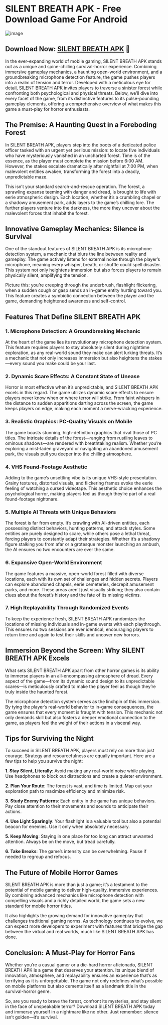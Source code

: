 # SILENT BREATH APK - Free Download Game For Android

![image](https://github.com/user-attachments/assets/13a3a211-4f27-4250-a10b-9e44cb9ef42b)

## Download Now: [SILENT BREATH APK](https://apkfyp.com/silent-breath.html) 📱

In the ever-expanding world of mobile gaming, SILENT BREATH APK stands out as a unique and spine-chilling survival-horror experience. Combining immersive gameplay mechanics, a haunting open-world environment, and a groundbreaking microphone detection feature, the game pushes players into a realm of tension and terror. Developed with a meticulous eye for detail, SILENT BREATH APK invites players to traverse a sinister forest while confronting both psychological and physical threats. Below, we’ll dive into every facet of the game, from its distinctive features to its pulse-pounding gameplay elements, offering a comprehensive overview of what makes this game a must-play for horror enthusiasts.

## The Premise: A Haunting Quest in a Foreboding Forest

In SILENT BREATH APK, players step into the boots of a dedicated police officer tasked with an urgent yet perilous mission: to locate five individuals who have mysteriously vanished in an uncharted forest. Time is of the essence, as the player must complete the mission before 6:00 AM. However, the stakes escalate dramatically after nightfall at 7:00 PM, when malevolent entities awaken, transforming the forest into a deadly, unpredictable maze.

This isn’t your standard search-and-rescue operation. The forest, a sprawling expanse teeming with danger and dread, is brought to life with eerie atmospheric design. Each location, whether it’s a crumbling chapel or a shadowy amusement park, adds layers to the game’s chilling lore. The further players venture into the darkness, the more they uncover about the malevolent forces that inhabit the forest.

## Innovative Gameplay Mechanics: Silence is Survival

One of the standout features of SILENT BREATH APK is its microphone detection system, a mechanic that blurs the line between reality and gameplay. The game actively listens for external noise through the player’s microphone, meaning every whisper, breath, or shuffle could spell disaster. This system not only heightens immersion but also forces players to remain physically silent, amplifying the tension.

Picture this: you’re creeping through the underbrush, flashlight flickering, when a sudden cough or gasp sends an in-game entity hurtling toward you. This feature creates a symbiotic connection between the player and the game, demanding heightened awareness and self-control.

## Features That Define SILENT BREATH APK

### 1. Microphone Detection: A Groundbreaking Mechanic

At the heart of the game lies its revolutionary microphone detection system. This feature requires players to stay absolutely silent during nighttime exploration, as any real-world sound they make can alert lurking threats. It’s a mechanic that not only increases immersion but also heightens the stakes—every sound you make could be your last.

### 2. Dynamic Scare Effects: A Constant State of Unease

Horror is most effective when it’s unpredictable, and SILENT BREATH APK excels in this regard. The game utilizes dynamic scare effects to ensure players never know when or where terror will strike. From faint whispers in the distance to sudden apparitions darting across the screen, the game keeps players on edge, making each moment a nerve-wracking experience.

### 3. Realistic Graphics: PC-Quality Visuals on Mobile

The game boasts stunning, high-definition graphics that rival those of PC titles. The intricate details of the forest—ranging from rustling leaves to ominous shadows—are rendered with breathtaking realism. Whether you’re exploring a mist-laden graveyard or navigating an abandoned amusement park, the visuals pull you deeper into the chilling atmosphere.

### 4. VHS Found-Footage Aesthetic

Adding to the game’s unsettling vibe is its unique VHS-style presentation. Grainy textures, distorted visuals, and flickering frames evoke the eerie feeling of watching a cursed videotape. This aesthetic choice enhances the psychological horror, making players feel as though they’re part of a real found-footage nightmare.

### 5. Multiple AI Threats with Unique Behaviors

The forest is far from empty. It’s crawling with AI-driven entities, each possessing distinct behaviors, hunting patterns, and attack styles. Some entities are purely designed to scare, while others pose a lethal threat, forcing players to constantly adapt their strategies. Whether it’s a shadowy figure stalking you from afar or a grotesque monster launching an ambush, the AI ensures no two encounters are ever the same.

### 6. Expansive Open-World Environment

The game features a massive, open-world forest filled with diverse locations, each with its own set of challenges and hidden secrets. Players can explore abandoned chapels, eerie cemeteries, decrepit amusement parks, and more. These areas aren’t just visually striking; they also contain clues about the forest’s history and the fate of its missing victims.

### 7. High Replayability Through Randomized Events

To keep the experience fresh, SILENT BREATH APK randomizes the locations of missing individuals and in-game events with each playthrough. This ensures no two sessions are ever identical, encouraging players to return time and again to test their skills and uncover new horrors.

## Immersion Beyond the Screen: Why SILENT BREATH APK Excels

What sets SILENT BREATH APK apart from other horror games is its ability to immerse players in an all-encompassing atmosphere of dread. Every aspect of the game—from its dynamic sound design to its unpredictable scares—is meticulously crafted to make the player feel as though they’re truly inside the haunted forest.

The microphone detection system serves as the linchpin of this immersion. By tying the player’s real-world behavior to in-game consequences, the game ensures that every moment is fraught with tension. This mechanic not only demands skill but also fosters a deeper emotional connection to the game, as players feel the weight of their actions in a visceral way.

## Tips for Surviving the Night

To succeed in SILENT BREATH APK, players must rely on more than just courage. Strategy and resourcefulness are equally important. Here are a few tips to help you survive the night:

**1. Stay Silent, Literally**: Avoid making any real-world noise while playing. Use headphones to block out distractions and create a quieter environment.

**2. Plan Your Route**: The forest is vast, and time is limited. Map out your exploration path to maximize efficiency and minimize risk.

**3. Study Enemy Patterns**: Each entity in the game has unique behaviors. Pay close attention to their movements and sounds to anticipate their actions.

**4. Use Light Sparingly**: Your flashlight is a valuable tool but also a potential beacon for enemies. Use it only when absolutely necessary.

**5. Keep Moving**: Staying in one place for too long can attract unwanted attention. Always be on the move, but tread carefully.

**6. Take Breaks**: The game’s intensity can be overwhelming. Pause if needed to regroup and refocus.

## The Future of Mobile Horror Games

SILENT BREATH APK is more than just a game; it’s a testament to the potential of mobile gaming to deliver high-quality, immersive experiences. By combining advanced mechanics like microphone detection with compelling visuals and a richly detailed world, the game sets a new standard for mobile horror titles.

It also highlights the growing demand for innovative gameplay that challenges traditional gaming norms. As technology continues to evolve, we can expect more developers to experiment with features that bridge the gap between the virtual and real worlds, much like SILENT BREATH APK has done.

## Conclusion: A Must-Play for Horror Fans

Whether you’re a casual gamer or a die-hard horror aficionado, SILENT BREATH APK is a game that deserves your attention. Its unique blend of innovation, atmosphere, and replayability ensures an experience that’s as terrifying as it is unforgettable. The game not only redefines what’s possible on mobile platforms but also cements itself as a landmark title in the survival-horror genre.

So, are you ready to brave the forest, confront its mysteries, and stay silent in the face of unspeakable terror? Download SILENT BREATH APK today and immerse yourself in a nightmare like no other. Just remember: silence isn’t golden—it’s survival.
